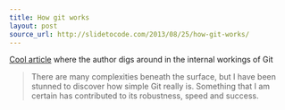 ```yaml
---
title: How git works
layout: post
source_url: http://slidetocode.com/2013/08/25/how-git-works/
---
```

[Cool article][post-url] where the author digs around in the internal workings of Git

> There are many complexities beneath the surface, but I have been stunned to discover how simple Git really is. Something that I am certain has contributed to its robustness, speed and success.

[post-url]: http://slidetocode.com/2013/08/25/how-git-works/